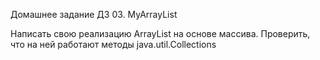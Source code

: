 Домашнее задание
ДЗ 03. MyArrayList

Написать свою реализацию ArrayList на основе массива. Проверить, что на ней работают методы java.util.Collections